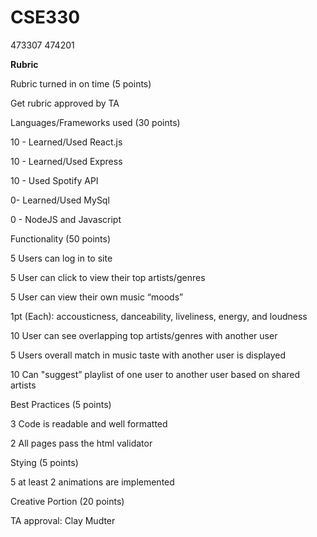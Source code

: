 # CSE330
473307
474201

**Rubric**

Rubric turned in on time (5 points)

Get rubric approved by TA

Languages/Frameworks used (30 points)

10 - Learned/Used React.js 

10 - Learned/Used Express

10 - Used Spotify API

0- Learned/Used MySql

0   - NodeJS and Javascript

Functionality (50 points)

5 Users can log in to site

5 User can click to view their top artists/genres

5 User can view their own music “moods” 

1pt (Each): accousticness, danceability, liveliness, energy, and loudness

10 User can see overlapping top artists/genres with another user 

5 Users overall match in music taste with another user is displayed

10 Can "suggest” playlist of one user to another user based on shared artists


Best Practices (5 points)

3 Code is readable and well formatted

2 All pages pass the html validator


Stying (5 points)

5 at least 2 animations are implemented 


Creative Portion (20 points)

TA approval:
Clay Mudter

